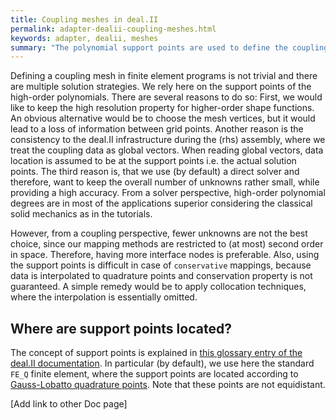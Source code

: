 ```yaml
---
title: Coupling meshes in deal.II
permalink: adapter-dealii-coupling-meshes.html
keywords: adapter, dealii, meshes
summary: "The polynomial support points are used to define the coupling mesh."
---
```


Defining a coupling mesh in finite element programs is not trivial and there are multiple solution strategies. We rely here on the support points of the high-order polynomials. There are several reasons to do so: First, we would like to keep the high resolution property for higher-order shape functions. An obvious alternative would be to choose the mesh vertices, but it would lead to a loss of information between grid points. Another reason is the consistency to the deal.II infrastructure during the (rhs) assembly, where we treat the coupling data as global vectors. When reading global vectors, data location is assumed to be at the support points i.e. the actual solution points. The third reason is, that we use (by default) a direct solver and therefore, want to keep the overall number of unknowns rather small, while providing a high accuracy. From a solver perspective, high-order polynomial degrees are in most of the applications superior considering the classical solid mechanics as in the tutorials.

However, from a coupling perspective, fewer unknowns are not the best choice, since our mapping methods are restricted to (at most) second order in space. Therefore, having more interface nodes is preferable. Also, using the support points is difficult in case of `conservative` mappings, because data is interpolated to quadrature points and conservation property is not guaranteed. A simple remedy would be to apply collocation techniques, where the interpolation is essentially omitted.

## Where are support points located?
The concept of support points is explained in [this glossary entry of the deal.II documentation](https://www.dealii.org/developer/doxygen/deal.II/DEALGlossary.html#GlossSupport). In particular (by default), we use here the standard `FE_Q` finite element, where the support points are located according to [Gauss-Lobatto quadrature points](https://www.dealii.org/developer/doxygen/deal.II/classQGaussLobatto.html). Note that these points are not equidistant. 

[Add link to other Doc page]


